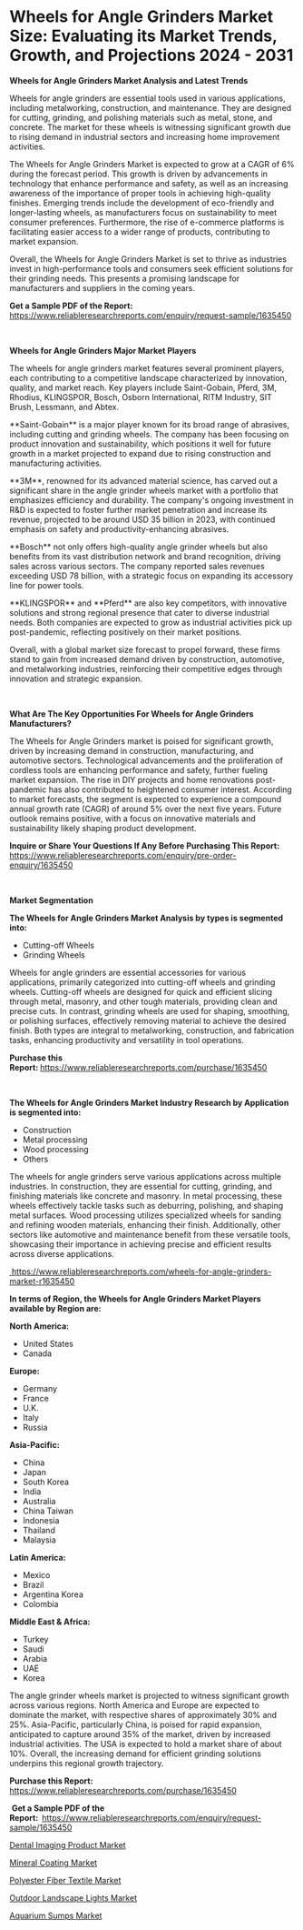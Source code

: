 <p><h1>Wheels for Angle Grinders Market Size: Evaluating its Market Trends, Growth, and Projections 2024 - 2031</h1></p><p><strong>Wheels for Angle Grinders Market Analysis and Latest Trends</strong></p>
<p><p>Wheels for angle grinders are essential tools used in various applications, including metalworking, construction, and maintenance. They are designed for cutting, grinding, and polishing materials such as metal, stone, and concrete. The market for these wheels is witnessing significant growth due to rising demand in industrial sectors and increasing home improvement activities.</p><p>The Wheels for Angle Grinders Market is expected to grow at a CAGR of 6% during the forecast period. This growth is driven by advancements in technology that enhance performance and safety, as well as an increasing awareness of the importance of proper tools in achieving high-quality finishes. Emerging trends include the development of eco-friendly and longer-lasting wheels, as manufacturers focus on sustainability to meet consumer preferences. Furthermore, the rise of e-commerce platforms is facilitating easier access to a wider range of products, contributing to market expansion. </p><p>Overall, the Wheels for Angle Grinders Market is set to thrive as industries invest in high-performance tools and consumers seek efficient solutions for their grinding needs. This presents a promising landscape for manufacturers and suppliers in the coming years.</p></p>
<p><strong>Get a Sample PDF of the Report:&nbsp;</strong> <a href="https://www.reliableresearchreports.com/enquiry/request-sample/1635450">https://www.reliableresearchreports.com/enquiry/request-sample/1635450</a></p>
<p>&nbsp;</p>
<p><strong>Wheels for Angle Grinders Major Market Players</strong></p>
<p><p>The wheels for angle grinders market features several prominent players, each contributing to a competitive landscape characterized by innovation, quality, and market reach. Key players include Saint-Gobain, Pferd, 3M, Rhodius, KLINGSPOR, Bosch, Osborn International, RITM Industry, SIT Brush, Lessmann, and Abtex.</p><p>**Saint-Gobain** is a major player known for its broad range of abrasives, including cutting and grinding wheels. The company has been focusing on product innovation and sustainability, which positions it well for future growth in a market projected to expand due to rising construction and manufacturing activities.</p><p>**3M**, renowned for its advanced material science, has carved out a significant share in the angle grinder wheels market with a portfolio that emphasizes efficiency and durability. The company's ongoing investment in R&D is expected to foster further market penetration and increase its revenue, projected to be around USD 35 billion in 2023, with continued emphasis on safety and productivity-enhancing abrasives.</p><p>**Bosch** not only offers high-quality angle grinder wheels but also benefits from its vast distribution network and brand recognition, driving sales across various sectors. The company reported sales revenues exceeding USD 78 billion, with a strategic focus on expanding its accessory line for power tools.</p><p>**KLINGSPOR** and **Pferd** are also key competitors, with innovative solutions and strong regional presence that cater to diverse industrial needs. Both companies are expected to grow as industrial activities pick up post-pandemic, reflecting positively on their market positions.</p><p>Overall, with a global market size forecast to propel forward, these firms stand to gain from increased demand driven by construction, automotive, and metalworking industries, reinforcing their competitive edges through innovation and strategic expansion.</p></p>
<p>&nbsp;</p>
<p><strong>What Are The Key Opportunities For Wheels for Angle Grinders Manufacturers?</strong></p>
<p><p>The Wheels for Angle Grinders market is poised for significant growth, driven by increasing demand in construction, manufacturing, and automotive sectors. Technological advancements and the proliferation of cordless tools are enhancing performance and safety, further fueling market expansion. The rise in DIY projects and home renovations post-pandemic has also contributed to heightened consumer interest. According to market forecasts, the segment is expected to experience a compound annual growth rate (CAGR) of around 5% over the next five years. Future outlook remains positive, with a focus on innovative materials and sustainability likely shaping product development.</p></p>
<p><strong>Inquire or Share Your Questions If Any Before Purchasing This Report:</strong> <a href="https://www.reliableresearchreports.com/enquiry/pre-order-enquiry/1635450">https://www.reliableresearchreports.com/enquiry/pre-order-enquiry/1635450</a></p>
<p>&nbsp;</p>
<p><strong>Market Segmentation</strong></p>
<p><strong>The Wheels for Angle Grinders Market Analysis by types is segmented into:</strong></p>
<p><ul><li>Cutting-off Wheels</li><li>Grinding Wheels</li></ul></p>
<p><p>Wheels for angle grinders are essential accessories for various applications, primarily categorized into cutting-off wheels and grinding wheels. Cutting-off wheels are designed for quick and efficient slicing through metal, masonry, and other tough materials, providing clean and precise cuts. In contrast, grinding wheels are used for shaping, smoothing, or polishing surfaces, effectively removing material to achieve the desired finish. Both types are integral to metalworking, construction, and fabrication tasks, enhancing productivity and versatility in tool operations.</p></p>
<p><strong>Purchase this Report:&nbsp;</strong><a href="https://www.reliableresearchreports.com/purchase/1635450">https://www.reliableresearchreports.com/purchase/1635450</a></p>
<p>&nbsp;</p>
<p><strong>The Wheels for Angle Grinders Market Industry Research by Application is segmented into:</strong></p>
<p><ul><li>Construction</li><li>Metal processing</li><li>Wood processing</li><li>Others</li></ul></p>
<p><p>The wheels for angle grinders serve various applications across multiple industries. In construction, they are essential for cutting, grinding, and finishing materials like concrete and masonry. In metal processing, these wheels effectively tackle tasks such as deburring, polishing, and shaping metal surfaces. Wood processing utilizes specialized wheels for sanding and refining wooden materials, enhancing their finish. Additionally, other sectors like automotive and maintenance benefit from these versatile tools, showcasing their importance in achieving precise and efficient results across diverse applications.</p></p>
<p><a href="https://www.reliableresearchreports.com/wheels-for-angle-grinders-market-r1635450">&nbsp;https://www.reliableresearchreports.com/wheels-for-angle-grinders-market-r1635450</a></p>
<p><strong>In terms of Region, the Wheels for Angle Grinders Market Players available by Region are:</strong></p>
<p>
    <p> <strong> North America: </strong>
        <ul>
            <li>United States</li>
            <li>Canada</li>
        </ul>
        </p> 
    <p> <strong> Europe: </strong>
        <ul>
            <li>Germany</li>
            <li>France</li>
            <li>U.K.</li>
            <li>Italy</li>
            <li>Russia</li>
        </ul>
        </p> 
    <p> <strong> Asia-Pacific: </strong>
        <ul>
            <li>China</li>
            <li>Japan</li>
            <li>South Korea</li>
            <li>India</li>
            <li>Australia</li>
            <li>China Taiwan</li>
            <li>Indonesia</li>
            <li>Thailand</li>
            <li>Malaysia</li>
        </ul>
        </p> 
    <p> <strong> Latin America: </strong>
        <ul>
            <li>Mexico</li>
            <li>Brazil</li>
            <li>Argentina Korea</li>
            <li>Colombia</li>
        </ul>
        </p> 
    <p> <strong> Middle East & Africa: </strong>
        <ul>
            <li>Turkey</li>
            <li>Saudi</li>
            <li>Arabia</li>
            <li>UAE</li>
            <li>Korea</li>
        </ul>
    </p>
    </p>
<p><p>The angle grinder wheels market is projected to witness significant growth across various regions. North America and Europe are expected to dominate the market, with respective shares of approximately 30% and 25%. Asia-Pacific, particularly China, is poised for rapid expansion, anticipated to capture around 35% of the market, driven by increased industrial activities. The USA is expected to hold a market share of about 10%. Overall, the increasing demand for efficient grinding solutions underpins this regional growth trajectory.</p></p>
<p><strong>Purchase this Report: </strong><a href="https://www.reliableresearchreports.com/purchase/1635450">https://www.reliableresearchreports.com/purchase/1635450</a></p>
<p>&nbsp;<strong>Get a Sample PDF of the Report:&nbsp;&nbsp;</strong><a href="https://www.reliableresearchreports.com/enquiry/request-sample/1635450">https://www.reliableresearchreports.com/enquiry/request-sample/1635450</a></p>
<p><strong></strong></p>
<p><p><a href="https://medium.com/@malcolmrquardtjja/the-role-of-dental-imaging-product-market-applications-hospital-clinic-others-and-market-types-785cc58a0ef8?postPublishedType=repub">Dental Imaging Product Market</a></p><p><a href="https://issuu.com/reportprime-2/docs/mineral-coating-market-size-2030.pp_67ce68e1869de8">Mineral Coating Market</a></p><p><a href="https://github.com/santosh758595/Market-Research-Report-List-6/blob/main/polyester-fiber-textile-market.md">Polyester Fiber Textile Market</a></p><p><a href="https://issuu.com/reportprime-2/docs/outdoor-landscape-lights-market-siz_0e3ba331df9ec8">Outdoor Landscape Lights Market</a></p><p><a href="https://www.linkedin.com/pulse/future-aquarium-sumps-market-global-forecast-trends-bcgfe">Aquarium Sumps Market</a></p></p>